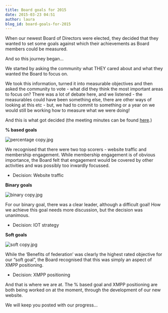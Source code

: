 ```yaml
---
title: Board goals for 2015
date: 2015-03-23 04:51
author: laura
blog_id: board-goals-for-2015
---
```


When our newest Board of Directors were elected, they decided that they wanted to set some goals against which their achievements as Board members could be measured.

And so this journey began...

We started by asking the community what THEY cared about and what they wanted the Board to focus on.

We took this information, turned it into measurable objectives and then asked the community to vote - what did they think the most important areas to focus on? There was a lot of debate here, and we listened - the measurables could have been something else, there are other ways of looking at this etc - but, we had to commit to something or a year on we would still be working how to measure what we were doing!

And this is what got decided (the meeting minutes can be found [here](http://logs.xmpp.org/xsf/2015-02-23/#16:03:11).)

**% based goals**

![percentage copy.jpg](https://lh5.googleusercontent.com/bAGEeNO4Ty2AWOAA9vbe53hJKpbNQ7xtMy20bvEOXcc3ne9nlEbkpwrJmIa2Zxm90t3IJJlyVGpZnAI61AXqb2YrceZJLVffLkyenDZoyhTB9oFDcmLGq9DkIh9rM_dxuiBQEj4)

We recognised that there were two top scorers - website traffic and membership engagement. While membership engagement is of obvious importance, the Board felt that engagement would be covered by other activities and was possibly too inwardly focussed.

- Decision: Website traffic

**Binary goals**  

![binary copy.jpg](https://lh4.googleusercontent.com/9Tbj_LL-gX6qHZbjKEZ2KRq4Efhc7RbqF8nU8_qe-3YfBOspzuG3XwgTGNg8dCEZ62BfITT7K5FH5HIpBmiLzK0_FXPYWw23XSwzUJX7YzgHsRi1gdRVp7P6g6_q94v78ijzfi8)

For our binary goal, there was a clear leader, although a difficult goal! How we achieve this goal needs more discussion, but the decision was unanimous.

- Decision: IOT strategy

**Soft goals**

![soft copy.jpg](https://lh6.googleusercontent.com/_1-LZyOHKdYXViIUm09mheicBcV4phDmtoLyTmev45601YClU2UC-KyEnT4Hi9qH_GC_ermo80vdZYx9LjBI4qCuNxOaIleYU06jx9D6zfAtukAKaEXlJ6XujK_nvxpdcs8yCco)

While the ‘Benefits of federation’ was clearly the highest rated objective for our “soft goal”, the Board recognised that this was simply an aspect of XMPP positioning.

- Decision: XMPP positioning

And that is where we are at. The % based goal and XMPP positioning are both being worked on at the moment, through the development of our new website.

We will keep you posted with our progress...
